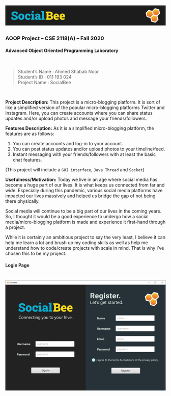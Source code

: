 # ![Social Bee](resources/socialbee-header.png)

### AOOP Project – CSE 2118(A) – Fall 2020 
#### Advanced Object Oriented Programming Laboratory
<br>

> Student’s Name	: Ahmed Shabab Noor <br>
> Student’s ID		: 011 193 024 <br>
> Project Name	: SocialBee <br>

<br>

**Project Description:** This project is a micro-blogging platform. It is sort of like a simplified version of the popular micro-blogging platforms Twitter and Instagram.
Here, you can create accounts where you can share status updates and/or upload photos and message your friends/followers.

**Features Description:** As it is a simplified micro-blogging platform, the features are as follows:
1.	You can create accounts and log-in to your account.
2.	You can post status updates and/or upload photos to your timeline/feed.
3.	Instant messaging with your friends/followers with at least the basic chat features.

(This project will include a `GUI interface`, `Java Thread` and `Socket`)

**Usefulness/Motivation:** Today we live in an age where social media has become a huge part of our lives. It is what keeps us connected from far and wide. Especially during this pandemic, various social media platforms have impacted our lives massively and helped us bridge the gap of not being there physically.

Social media will continue to be a big part of our lives in the coming years. So, I thought it would be a good experience to undergo how a social media/micro-blogging platform is made and experience it first-hand through a project.

While it is certainly an ambitious project to say the very least, I believe it can help me learn a lot and brush up my coding skills as well as help me understand how to code/create projects with scale in mind. That is why I’ve chosen this to be my project. 

#### Login Page
# ![Social Bee - Login](resources/Login-Page.jpg)
